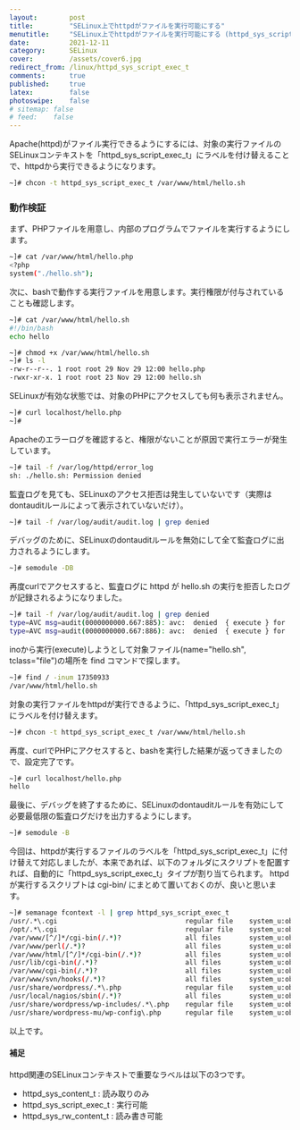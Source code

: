 ```yaml
---
layout:        post
title:         "SELinux上でhttpdがファイルを実行可能にする"
menutitle:     "SELinux上でhttpdがファイルを実行可能にする (httpd_sys_script_exec_t)"
date:          2021-12-11
category:      SELinux
cover:         /assets/cover6.jpg
redirect_from: /linux/httpd_sys_script_exec_t
comments:      true
published:     true
latex:         false
photoswipe:    false
# sitemap: false
# feed:    false
---
```


Apache(httpd)がファイル実行できるようにするには、対象の実行ファイルのSELinuxコンテキストを「httpd_sys_script_exec_t」にラベルを付け替えることで、httpdから実行できるようになります。

```bash
~]# chcon -t httpd_sys_script_exec_t /var/www/html/hello.sh
```

### 動作検証

まず、PHPファイルを用意し、内部のプログラムでファイルを実行するようにします。
```bash
~]# cat /var/www/html/hello.php
<?php
system("./hello.sh");
```

次に、bashで動作する実行ファイルを用意します。実行権限が付与されていることも確認します。
```bash
~]# cat /var/www/html/hello.sh
#!/bin/bash
echo hello

~]# chmod +x /var/www/html/hello.sh
~]# ls -l
-rw-r--r--. 1 root root 29 Nov 29 12:00 hello.php
-rwxr-xr-x. 1 root root 23 Nov 29 12:00 hello.sh
```

SELinuxが有効な状態では、対象のPHPにアクセスしても何も表示されません。
```bash
~]# curl localhost/hello.php
~]#
```

Apacheのエラーログを確認すると、権限がないことが原因で実行エラーが発生しています。
```bash
~]# tail -f /var/log/httpd/error_log
sh: ./hello.sh: Permission denied
```
監査ログを見ても、SELinuxのアクセス拒否は発生していないです（実際はdontauditルールによって表示されていないだけ）。
```bash
~]# tail -f /var/log/audit/audit.log | grep denied

```
デバッグのために、SELinuxのdontauditルールを無効にして全て監査ログに出力されるようにします。
```bash
~]# semodule -DB
```
再度curlでアクセスすると、監査ログに httpd が hello.sh の実行を拒否したログが記録されるようになりました。
```bash
~]# tail -f /var/log/audit/audit.log | grep denied
type=AVC msg=audit(0000000000.667:885): avc:  denied  { execute } for  pid=23823 comm="sh" name="hello.sh" dev="dm-0" ino=17350933 scontext=system_u:system_r:httpd_t:s0 tcontext=unconfined_u:object_r:httpd_sys_content_t:s0 tclass=file permissive=0
type=AVC msg=audit(0000000000.667:886): avc:  denied  { execute } for  pid=23823 comm="sh" name="hello.sh" dev="dm-0" ino=17350933 scontext=system_u:system_r:httpd_t:s0 tcontext=unconfined_u:object_r:httpd_sys_content_t:s0 tclass=file permissive=0
```
inoから実行(execute)しようとして対象ファイル(name="hello.sh", tclass="file")の場所を find コマンドで探します。
```bash
~]# find / -inum 17350933
/var/www/html/hello.sh
```
対象の実行ファイルをhttpdが実行できるように、「httpd_sys_script_exec_t」にラベルを付け替えます。
```bash
~]# chcon -t httpd_sys_script_exec_t /var/www/html/hello.sh
```
再度、curlでPHPにアクセスすると、bashを実行した結果が返ってきましたので、設定完了です。
```bash
~]# curl localhost/hello.php
hello
```
最後に、デバッグを終了するために、SELinuxのdontauditルールを有効にして必要最低限の監査ログだけを出力するようにします。
```bash
~]# semodule -B
```

今回は、httpdが実行するファイルのラベルを「httpd_sys_script_exec_t」に付け替えて対応しましたが、本来であれば、以下のフォルダにスクリプトを配置すれば、自動的に「httpd_sys_script_exec_t」タイプが割り当てられます。
httpd が実行するスクリプトは cgi-bin/ にまとめて置いておくのが、良いと思います。

```bash
~]# semanage fcontext -l | grep httpd_sys_script_exec_t
/usr/.*\.cgi                                regular file    system_u:object_r:httpd_sys_script_exec_t:s0
/opt/.*\.cgi                                regular file    system_u:object_r:httpd_sys_script_exec_t:s0
/var/www/[^/]*/cgi-bin(/.*)?                all files       system_u:object_r:httpd_sys_script_exec_t:s0
/var/www/perl(/.*)?                         all files       system_u:object_r:httpd_sys_script_exec_t:s0
/var/www/html/[^/]*/cgi-bin(/.*)?           all files       system_u:object_r:httpd_sys_script_exec_t:s0
/usr/lib/cgi-bin(/.*)?                      all files       system_u:object_r:httpd_sys_script_exec_t:s0
/var/www/cgi-bin(/.*)?                      all files       system_u:object_r:httpd_sys_script_exec_t:s0
/var/www/svn/hooks(/.*)?                    all files       system_u:object_r:httpd_sys_script_exec_t:s0
/usr/share/wordpress/.*\.php                regular file    system_u:object_r:httpd_sys_script_exec_t:s0
/usr/local/nagios/sbin(/.*)?                all files       system_u:object_r:httpd_sys_script_exec_t:s0
/usr/share/wordpress/wp-includes/.*\.php    regular file    system_u:object_r:httpd_sys_script_exec_t:s0
/usr/share/wordpress-mu/wp-config\.php      regular file    system_u:object_r:httpd_sys_script_exec_t:s0
```

以上です。

#### 補足

httpd関連のSELinuxコンテキストで重要なラベルは以下の3つです。
- httpd_sys_content_t : 読み取りのみ
- httpd_sys_script_exec_t : 実行可能
- httpd_sys_rw_content_t : 読み書き可能

